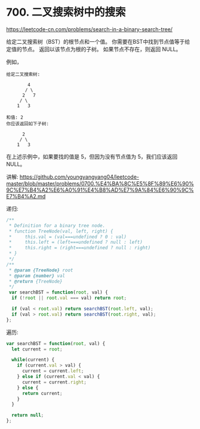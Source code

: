 # 700. 二叉搜索树中的搜索

https://leetcode-cn.com/problems/search-in-a-binary-search-tree/


给定二叉搜索树（BST）的根节点和一个值。 你需要在BST中找到节点值等于给定值的节点。 返回以该节点为根的子树。 如果节点不存在，则返回 NULL。

例如，
```
给定二叉搜索树:

        4
       / \
      2   7
     / \
    1   3

和值: 2
你应该返回如下子树:

      2     
     / \   
    1   3
 ```
在上述示例中，如果要找的值是 5，但因为没有节点值为 5，我们应该返回 NULL。


讲解:
https://github.com/youngyangyang04/leetcode-master/blob/master/problems/0700.%E4%BA%8C%E5%8F%89%E6%90%9C%E7%B4%A2%E6%A0%91%E4%B8%AD%E7%9A%84%E6%90%9C%E7%B4%A2.md


递归:
```js
/**
 * Definition for a binary tree node.
 * function TreeNode(val, left, right) {
 *     this.val = (val===undefined ? 0 : val)
 *     this.left = (left===undefined ? null : left)
 *     this.right = (right===undefined ? null : right)
 * }
 */
/**
 * @param {TreeNode} root
 * @param {number} val
 * @return {TreeNode}
 */
 var searchBST = function(root, val) {
  if (!root || root.val === val) return root;

  if (val < root.val) return searchBST(root.left, val);
  if (val > root.val) return searchBST(root.right, val);
};
```


遍历:
```js
var searchBST = function(root, val) {
  let current = root;

  while(current) {
    if (current.val > val) {
      current = current.left;
    } else if (current.val < val) {
      current = current.right;
    } else {
      return current;
    }
  }

  return null;
};
```
